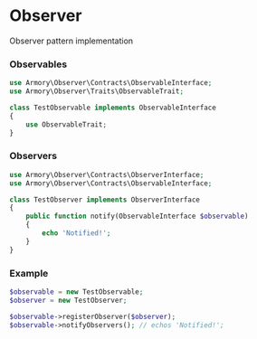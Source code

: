 # Observer
Observer pattern implementation

### Observables

```php
use Armory\Observer\Contracts\ObservableInterface;
use Armory\Observer\Traits\ObservableTrait;

class TestObservable implements ObservableInterface
{
    use ObservableTrait;
}
```

### Observers

```php
use Armory\Observer\Contracts\ObserverInterface;
use Armory\Observer\Contracts\ObservableInterface;

class TestObserver implements ObserverInterface
{
    public function notify(ObservableInterface $observable)
    {
        echo 'Notified!';
    }
}
```
### Example

```php
$observable = new TestObservable;
$observer = new TestObserver;

$observable->registerObserver($observer);
$observable->notifyObservers(); // echos 'Notified!';
```
